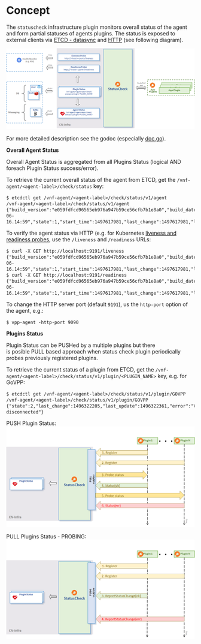 # Concept

The `statuscheck` infrastructure plugin monitors overall status of the agent 
and form partial statuses of agents plugins.
The status is exposed to external clients via [ETCD - datasync](../datasync) 
and [HTTP](../httpmux) (see following diagram).

![status check](../docs/imgs/status_check.png)

For more detailed description see the godoc (especially [doc.go](doc.go)).

**Overall Agent Status**

Overall Agent Status is aggregated from all Plugins Status (logical AND foreach Plugin Status success/error).

To retrieve the current overall status of the agent from ETCD, get the 
`/vnf-agent/<agent-label>/check/status` key:
```
$ etcdctl get /vnf-agent/<agent-label>/check/status/v1/agent
/vnf-agent/<agent-label>/check/status/v1/agent
{"build_version":"e059fdfcd96565eb976a947b59ce56cfb7b1e8a0","build_date":"2017-06-16.14:59","state":1,"start_time":1497617981,"last_change":1497617981,"last_update":1497617991}
```

To verify the agent status via HTTP (e.g. for Kubernetes 
[liveness and readiness probes][1], use the `/liveness` and `/readiness` URLs:
```
$ curl -X GET http://localhost:9191/liveness
{"build_version":"e059fdfcd96565eb976a947b59ce56cfb7b1e8a0","build_date":"2017-06-16.14:59","state":1,"start_time":1497617981,"last_change":1497617981,"last_update":1497617991}
$ curl -X GET http://localhost:9191/readiness
{"build_version":"e059fdfcd96565eb976a947b59ce56cfb7b1e8a0","build_date":"2017-06-16.14:59","state":1,"start_time":1497617981,"last_change":1497617981,"last_update":1497617991}
```

To change the HTTP server port (default `9191`), us the `http-port` 
option of the agent, e.g.:
```
$ vpp-agent -http-port 9090
```

**Plugins Status**

Plugin Status can be PUSHed by a multiple plugins but there  
is posible PULL based approach when status check plugin
periodically probes previously registered plugins.

To retrieve the current status of a plugin from ETCD, get the 
`/vnf-agent/<agent-label>/check/status/v1/plugin/<PLUGIN_NAME>` key, e.g. for GoVPP:

```
$ etcdctl get /vnf-agent/<agent-label>/check/status/v1/plugin/GOVPP
/vnf-agent/<agent-label>/check/status/v1/plugin/GOVPP
{"state":2,"last_change":1496322205,"last_update":1496322361,"error":"VPP disconnected"}
```

PUSH Plugin Status:
![status check pull](../docs/imgs/status_check_pull.png)

PULL Plugins Status - PROBING:
![status check push](../docs/imgs/status_check_push.png)


[1]: https://kubernetes.io/docs/tasks/configure-pod-container/configure-liveness-readiness-probes/